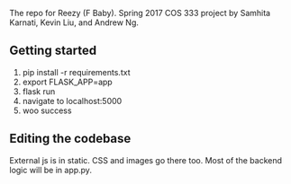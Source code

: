 The repo for Reezy (F Baby). Spring 2017 COS 333 project by Samhita Karnati, Kevin Liu, and Andrew Ng.

## Getting started
1. pip install -r requirements.txt
2. export FLASK_APP=app
3. flask run
4. navigate to localhost:5000
5. woo success

## Editing the codebase
External js is in static. CSS and images go there too. Most of the backend logic will be in app.py.